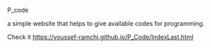 P_code

a simple website that helps to give available codes for programming.

Check it https://youssef-ramchi.github.io/P_Code/IndexLast.html
